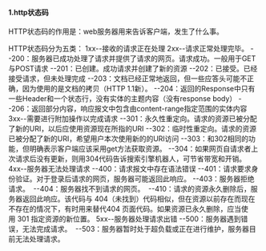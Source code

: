 #### 1.http状态码

HTTP状态码的作用是：web服务器用来告诉客户端，发生了什么事。

HTTP状态码分为五类：
1xx--接收的请求正在处理
2xx--请求正常处理完毕。
   --200：服务器已成功处理了请求并提供了请求的网页。请求成功。一般用于GET与POST请求
   --201：已创建。成功请求并创建了新的资源
   --202：已接受。已经接受请求，但未处理完成
   --203：文档已经正常地返回，但一些应答头可能不正确，因为使用的是文档的拷贝（HTTP 1.1新）。
   --204：返回的Response中只有一些Header和一个状态行，没有实体的主题内容（没有response body）
   --206：返回部分内容，响应报文中包含由content-range指定范围的实体内容
3xx--需要进行附加操作以完成请求
   --301：永久性重定向。请求的资源已被分配了新的URI，以后应使用资源现在所指的URI
   --302：临时性重定向。请求的资源已被分配了新的URI，希望用户本次使用新的的URI访问
   --303：和302相同的功能，但明确表示客户端应该采用get方法获取资源。
   --304：如果网页自请求者上次请求后没有更新，则用304代码告诉搜索引擎机器人，可节省带宽和开销。
4xx--服务器无法处理请求
   --400：请求报文中存在语法错误
   --401：请求要求身份验证。对于登录后请求的网页，服务器可能返回此响应。
   --403：服务器拒绝请求。 
   --404：服务器找不到请求的网页。 
   --410：请求的资源永久删除后，服务器返回此响应。该代码与 404（未找到）代码相似，但在资源以前存在而现在不存在的情况下，有时用来替代404 页面代码。如果资源已永久删除，应当使用 301 指定资源的新位置。
5xx--服务器处理请求出错
   --500：服务器遇到错误，无法完成请求。 
   --503：服务器暂时处于超负载或正在进行维护，服务器目前无法处理请求。
